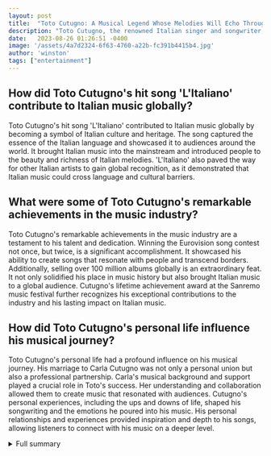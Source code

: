 ```yaml
---
layout: post
title:  "Toto Cutugno: A Musical Legend Whose Melodies Will Echo Through the Ages"
description: "Toto Cutugno, the renowned Italian singer and songwriter, left an indelible mark on the music industry with his iconic hit 'L'Italiano' and a successful career spanning several decades. Cutugno, who passed away at the age of 80, will forever be remembered for his contribution to music."
date:   2023-08-26 01:26:51 -0400
image: '/assets/4a7d2324-6f63-4760-a22b-fc391b4415b4.jpg'
author: 'winston'
tags: ["entertainment"]
---
```


## How did Toto Cutugno's hit song 'L'Italiano' contribute to Italian music globally?
Toto Cutugno's hit song 'L'Italiano' contributed to Italian music globally by becoming a symbol of Italian culture and heritage. The song captured the essence of the Italian language and showcased it to audiences around the world. It brought Italian music into the mainstream and introduced people to the beauty and richness of Italian melodies. 'L'Italiano' also paved the way for other Italian artists to gain global recognition, as it demonstrated that Italian music could cross language and cultural barriers.

## What were some of Toto Cutugno's remarkable achievements in the music industry?
Toto Cutugno's remarkable achievements in the music industry are a testament to his talent and dedication. Winning the Eurovision song contest not once, but twice, is a significant accomplishment. It showcased his ability to create songs that resonate with people and transcend borders. Additionally, selling over 100 million albums globally is an extraordinary feat. It not only solidified his place in music history but also brought Italian music to a global audience. Cutugno's lifetime achievement award at the Sanremo music festival further recognizes his exceptional contributions to the industry and his lasting impact on Italian music.

## How did Toto Cutugno's personal life influence his musical journey?
Toto Cutugno's personal life had a profound influence on his musical journey. His marriage to Carla Cutugno was not only a personal union but also a professional partnership. Carla's musical background and support played a crucial role in Toto's success. Her understanding and collaboration allowed them to create music that resonated with audiences. Cutugno's personal experiences, including the ups and downs of life, shaped his songwriting and the emotions he poured into his music. His personal relationships and experiences provided inspiration and depth to his songs, allowing listeners to connect with his music on a deeper level.


<details>
        <summary>Full summary</summary>
<p>Toto Cutugno, the renowned Italian singer and songwriter, left an indelible mark on the music industry with his iconic hit 'L'Italiano' and a successful career spanning several decades. Cutugno, who passed away at the age of 80, will forever be remembered for his contribution to music.</p>
<p>Born in Italy, Cutugno rose to fame in 1983 with his sensational song 'L'Italiano.' The melodious tune captured the hearts of audiences worldwide and continued to be immensely popular for decades. Cutugno's melodies, known for their lasting impact, sold over 100 million albums globally, solidifying his place in music history.</p>
<p>Cutugno's journey in the music industry was filled with remarkable achievements. He won the Eurovision song contest in 1980 with 'Solo Noi' and went on to win Eurovision again in 1990 with the song 'Insieme: 1992.' His greatest success, however, came with 'L'Italiano,' which reached No. 1 in several European countries. The song became a timeless classic and a symbol of Italian music around the world.</p>
<p>Not only did Cutugno shine on stage, but he also left a profound impact offstage. He was awarded a lifetime achievement award at the Sanremo music festival in 2013, paying tribute to his outstanding contribution to the industry. Cutugno performed 'L'Italiano' with the Red Army choir at the award ceremony, showcasing his versatility and mastery as an artist.</p>
<p>Cutugno's personal life was also intertwined with his musical journey. He was married to Carla Cutugno from 1971 until his passing in 2023. Together, they faced the ups and downs of life, supporting each other through the challenges and triumphs. Carla, a trained musician herself, played a crucial role in Toto's music and legacy. Her unwavering support and understanding created a strong foundation for their marriage and partnership.</p>
<p>Toto Cutugno will be remembered not only for his immense talent but also for the impact he had on the world of music. His songs touched the hearts of millions and will continue to resonate for generations to come. As the world mourns the loss of a musical legend, tributes and condolences pour in from all corners. Toto Cutugno may be gone, but his music and memory will forever live on.</p>
</details>